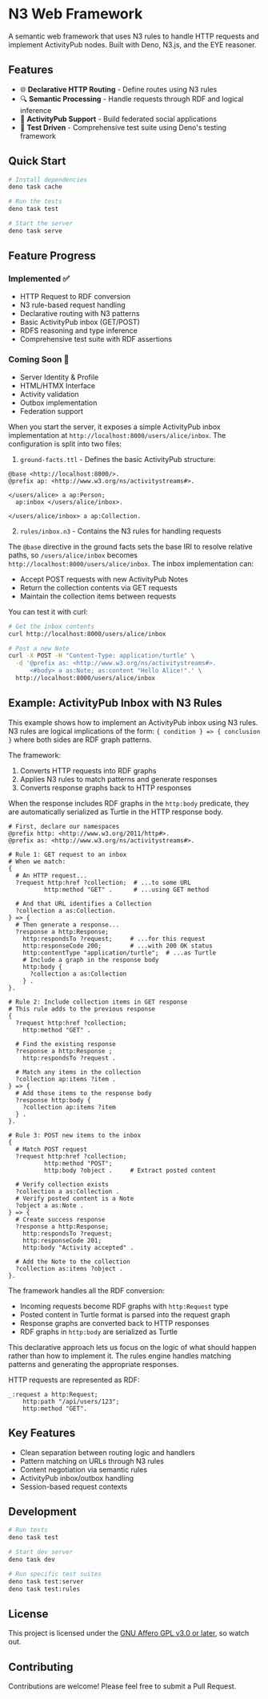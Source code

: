 # N3 Web Framework

A semantic web framework that uses N3 rules to handle HTTP requests and implement ActivityPub nodes. Built with Deno, N3.js, and the EYE reasoner.

## Features

- 🌐 **Declarative HTTP Routing** - Define routes using N3 rules
- 🔍 **Semantic Processing** - Handle requests through RDF and logical inference  
- 🤝 **ActivityPub Support** - Build federated social applications
- 🧪 **Test Driven** - Comprehensive test suite using Deno's testing framework

## Quick Start

```bash
# Install dependencies
deno task cache

# Run the tests
deno task test

# Start the server
deno task serve
```

## Feature Progress

### Implemented ✅
- HTTP Request to RDF conversion
- N3 rule-based request handling
- Declarative routing with N3 patterns
- Basic ActivityPub inbox (GET/POST)
- RDFS reasoning and type inference
- Comprehensive test suite with RDF assertions

### Coming Soon 🚧
- Server Identity & Profile
- HTML/HTMX Interface
- Activity validation
- Outbox implementation
- Federation support

When you start the server, it exposes a simple ActivityPub inbox implementation at `http://localhost:8000/users/alice/inbox`. The configuration is split into two files:

1. `ground-facts.ttl` - Defines the basic ActivityPub structure:
```n3
@base <http://localhost:8000/>.
@prefix ap: <http://www.w3.org/ns/activitystreams#>.

</users/alice> a ap:Person;
  ap:inbox </users/alice/inbox>.

</users/alice/inbox> a ap:Collection.
```

2. `rules/inbox.n3` - Contains the N3 rules for handling requests

The `@base` directive in the ground facts sets the base IRI to resolve relative paths, so `/users/alice/inbox` becomes `http://localhost:8000/users/alice/inbox`. The inbox implementation can:

- Accept POST requests with new ActivityPub Notes
- Return the collection contents via GET requests
- Maintain the collection items between requests

You can test it with curl:

```bash
# Get the inbox contents
curl http://localhost:8000/users/alice/inbox

# Post a new Note
curl -X POST -H "Content-Type: application/turtle" \
  -d '@prefix as: <http://www.w3.org/ns/activitystreams#>. 
      <#body> a as:Note; as:content "Hello Alice!".' \
  http://localhost:8000/users/alice/inbox
```

## Example: ActivityPub Inbox with N3 Rules

This example shows how to implement an ActivityPub inbox using N3 rules. N3 rules are logical implications of the form:
`{ condition } => { conclusion }` where both sides are RDF graph patterns.

The framework:
1. Converts HTTP requests into RDF graphs
2. Applies N3 rules to match patterns and generate responses
3. Converts response graphs back to HTTP responses

When the response includes RDF graphs in the `http:body` predicate, they are automatically serialized as Turtle in the HTTP response body.

```n3
# First, declare our namespaces
@prefix http: <http://www.w3.org/2011/http#>.
@prefix as: <http://www.w3.org/ns/activitystreams#>.

# Rule 1: GET request to an inbox
# When we match:
{
  # An HTTP request...
  ?request http:href ?collection;  # ...to some URL
          http:method "GET" .      # ...using GET method
  
  # And that URL identifies a Collection
  ?collection a as:Collection.
} => {
  # Then generate a response...
  ?response a http:Response;
    http:respondsTo ?request;     # ...for this request
    http:responseCode 200;        # ...with 200 OK status
    http:contentType "application/turtle";  # ...as Turtle
    # Include a graph in the response body
    http:body { 
      ?collection a as:Collection 
    } .
}.

# Rule 2: Include collection items in GET response
# This rule adds to the previous response
{
  ?request http:href ?collection;
    http:method "GET" .
  
  # Find the existing response
  ?response a http:Response ;
    http:respondsTo ?request .

  # Match any items in the collection
  ?collection ap:items ?item .
} => {
  # Add those items to the response body
  ?response http:body { 
    ?collection ap:items ?item 
  } .
}.

# Rule 3: POST new items to the inbox
{
  # Match POST request
  ?request http:href ?collection;
          http:method "POST";
          http:body ?object .     # Extract posted content
  
  # Verify collection exists
  ?collection a as:Collection .    
  # Verify posted content is a Note
  ?object a as:Note .
} => {
  # Create success response
  ?response a http:Response;
    http:respondsTo ?request;
    http:responseCode 201;
    http:body "Activity accepted" .

  # Add the Note to the collection
  ?collection as:items ?object .
}.
```

The framework handles all the RDF conversion:
- Incoming requests become RDF graphs with `http:Request` type
- Posted content in Turtle format is parsed into the request graph
- Response graphs are converted back to HTTP responses
- RDF graphs in `http:body` are serialized as Turtle

This declarative approach lets us focus on the logic of what should happen rather than how to implement it. The rules engine handles matching patterns and generating the appropriate responses.

HTTP requests are represented as RDF:

```turtle
_:request a http:Request;
    http:path "/api/users/123";
    http:method "GET".
```

## Key Features

- Clean separation between routing logic and handlers
- Pattern matching on URLs through N3 rules
- Content negotiation via semantic rules
- ActivityPub inbox/outbox handling
- Session-based request contexts

## Development

```bash
# Run tests
deno task test

# Start dev server
deno task dev

# Run specific test suites
deno task test:server
deno task test:rules
```

## License

This project is licensed under the [GNU Affero GPL v3.0 or later](LICENSE.md), so watch out.

## Contributing

Contributions are welcome! Please feel free to submit a Pull Request.
